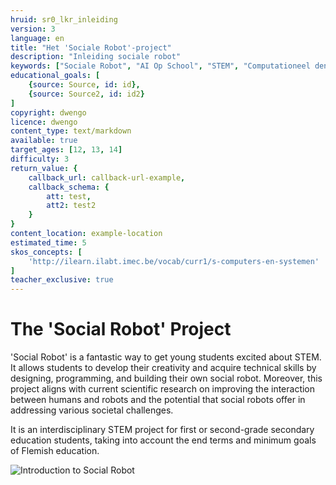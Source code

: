 ```yaml
---
hruid: sr0_lkr_inleiding
version: 3
language: en
title: "Het 'Sociale Robot'-project"
description: "Inleiding sociale robot"
keywords: ["Sociale Robot", "AI Op School", "STEM", "Computationeel denken", "Grafisch programmeren"]
educational_goals: [
    {source: Source, id: id}, 
    {source: Source2, id: id2}
]
copyright: dwengo
licence: dwengo
content_type: text/markdown
available: true
target_ages: [12, 13, 14]
difficulty: 3
return_value: {
    callback_url: callback-url-example,
    callback_schema: {
        att: test,
        att2: test2
    }
}
content_location: example-location
estimated_time: 5
skos_concepts: [
    'http://ilearn.ilabt.imec.be/vocab/curr1/s-computers-en-systemen'
]
teacher_exclusive: true
---
```


# The 'Social Robot' Project

'Social Robot' is a fantastic way to get young students excited about STEM. It allows students to develop their creativity and acquire technical skills by designing, programming, and building their own social robot. Moreover, this project aligns with current scientific research on improving the interaction between humans and robots and the potential that social robots offer in addressing various societal challenges.

It is an interdisciplinary STEM project for first or second-grade secondary education students, taking into account the end terms and minimum goals of Flemish education.

![](@youtube/https://www.youtube.com/embed/EsYs4k41U6w?list=PLHRY06NDfDXlBpLm5J3BK26Ul6GxGykDu "Introduction to Social Robot")
